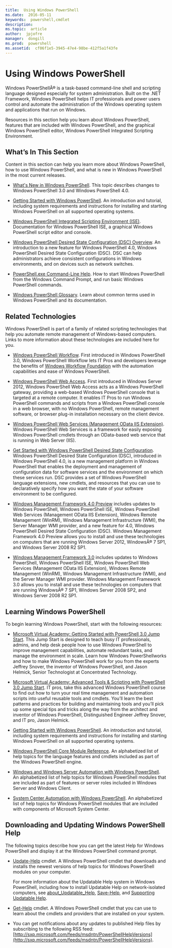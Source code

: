 ```yaml
---
title:  Using Windows PowerShell
ms.date:  2016-05-11
keywords:  powershell,cmdlet
description:  
ms.topic:  article
author:  jpjofre
manager:  dongill
ms.prod:  powershell
ms.assetid:  cf06f1e5-3945-47e4-98be-412f5a1f43fe
---
```


# Using Windows PowerShell
Windows PowerShellÂ® is a task\-based command\-line shell and scripting language designed especially for system administration. Built on the .NET Framework, Windows PowerShell helps IT professionals and power users control and automate the administration of the Windows operating system and applications that run on Windows.

Resources in this section help you learn about Windows PowerShell, features that are included with Windows PowerShell, and the graphical Windows PowerShell editor, Windows PowerShell Integrated Scripting Environment.

## What’s In This Section
Content in this section can help you learn more about Windows PowerShell, how to use Windows PowerShell, and what is new in Windows PowerShell in the most current releases.

-   [What's New in Windows PowerShell](../../whats-new/What-s-New-in-Windows-PowerShell-50.md). This topic describes changes to Windows PowerShell 3.0 and Windows PowerShell 4.0.

-   [Getting Started with Windows PowerShell](../Getting-Started-with-Windows-PowerShell.md). An introduction and tutorial, including system requirements and instructions for installing and starting Windows PowerShell on all supported operating systems.

-   [Windows PowerShell Integrated Scripting Environment &#40;ISE&#41;](Windows-PowerShell-Integrated-Scripting-Environment--ISE-.md). Documentation for Windows PowerShell ISE, a graphical Windows PowerShell script editor and console.

-   [Windows PowerShell Desired State Configuration (DSC) Overview](https://technet.microsoft.com/en-us/library/04c9e716-822c-40f0-8fdf-f2dda8abd888). An introduction to a new feature for Windows PowerShell 4.0, Windows PowerShell Desired State Configuration (DSC). DSC can help administrators achieve consistent configurations in Windows environments, and on devices such as network switches.

-   [PowerShell.exe Command-Line Help](../../guides/console/PowerShell.exe-Command-Line-Help.md). How to start Windows PowerShell from the Windows Command Prompt, and run basic Windows PowerShell commands.

-   [Windows PowerShell Glossary](../../Windows-PowerShell-Glossary.md). Learn about common terms used in Windows PowerShell and its documentation.

## Related Technologies
Windows PowerShell is part of a family of related scripting technologies that help you automate remote management of Windows\-based computers. Links to more information about these technologies are included here for you.

-   [Windows PowerShell Workflow](http://technet.microsoft.com/library/jj134242.aspx). First introduced in Windows PowerShell 3.0, Windows PowerShell Workflow lets IT Pros and developers leverage the benefits of [Windows Workflow Foundation](http://msdn.microsoft.com/library/ee342461.aspx) with the automation capabilities and ease of Windows PowerShell.

-   [Windows PowerShell Web Access](http://technet.microsoft.com/library/hh831611.aspx). First introduced in Windows Server 2012, Windows PowerShell Web Access acts as a Windows PowerShell gateway, providing a web\-based Windows PowerShell console that is targeted at a remote computer. It enables IT Pros to run Windows PowerShell commands and scripts from a Windows PowerShell console in a web browser, with no Windows PowerShell, remote management software, or browser plug\-in installation necessary on the client device.

-   [Windows PowerShell Web Services (Management OData IIS Extension)](http://msdn.microsoft.com/library/windows/desktop/hh880865.aspx). Windows PowerShell Web Services is a framework for easily exposing Windows PowerShell cmdlets through an OData\-based web service that is running in Web Server (IIS).

-   [Get Started with Windows PowerShell Desired State Configuration](https://technet.microsoft.com/en-us/library/c134aa32-b085-4656-9a89-955d8ff768d0). Windows PowerShell Desired State Configuration (DSC), introduced in Windows PowerShell 4.0, is a new management platform in Windows PowerShell that enables the deployment and management of configuration data for software services and the environment on which these services run. DSC provides a set of Windows PowerShell language extensions, new cmdlets, and resources that you can use to declaratively specify how you want the state of your software environment to be configured.

-   [Windows Management Framework 4.0 Preview](http://go.microsoft.com/fwlink/?LinkID=293881) includes updates to Windows PowerShell, Windows PowerShell ISE, Windows PowerShell Web Services (Management OData IIS Extension), Windows Remote Management (WinRM), Windows Management Infrastructure (WMI), the Server Manager WMI provider, and a new feature for 4.0, Windows PowerShell Desired State Configuration (DSC). Windows Management Framework 4.0 Preview allows you to install and use these technologies on computers that are running Windows Server 2012, WindowsÂ® 7 SP1, and Windows Server 2008 R2 SP1.

-   [Windows Management Framework 3.0](http://www.microsoft.com/download/details.aspx?id=34595) includes updates to Windows PowerShell, Windows PowerShell ISE, Windows PowerShell Web Services (Management OData IIS Extension), Windows Remote Management (WinRM), Windows Management Infrastructure (WMI), and the Server Manager WMI provider. Windows Management Framework 3.0 allows you to install and use these technologies on computers that are running WindowsÂ® 7 SP1, Windows Server 2008 SP2, and Windows Server 2008 R2 SP1.

## Learning Windows PowerShell
To begin learning Windows PowerShell, start with the following resources:

-   [Microsoft Virtual Academy: Getting Started with PowerShell 3.0 Jump Start](https://mva.microsoft.com/en-us/training-courses/getting-started-with-powershell-3-0-jump-start-8276). This Jump Start is designed to teach busy IT professionals, admins, and help desk people how to use Windows PowerShell to improve management capabilities, automate redundant tasks, and manage the environment in scale. Learn how Windows PowerShellworks and how to make Windows PowerShell work for you from the experts Jeffrey Snover, the inventor of Windows PowerShell, and Jason Helmick, Senior Technologist at Concentrated Technology.

-   [Microsoft Virtual Academy: Advanced Tools & Scripting with PowerShell 3.0 Jump Start](https://mva.microsoft.com/en-US/training-courses/advanced-tools-scripting-with-powershell-30-jump-start-8277). IT pros, take this advanced Windows PowerShell course to find out how to turn your real time management and automation scripts into useful reusable tools and cmdlets. You’ll learn the best patterns and practices for building and maintaining tools and you’ll pick up some special tips and tricks along the way from the architect and inventor of Windows PowerShell, Distinguished Engineer Jeffrey Snover, and IT pro, Jason Helmick.

-   [Getting Started with Windows PowerShell](../Getting-Started-with-Windows-PowerShell.md). An introduction and tutorial, including system requirements and instructions for installing and starting Windows PowerShell on all supported operating systems.

-   [Windows PowerShell Core Module Reference](http://technet.microsoft.com/library/hh847741(v=wps.630).aspx). An alphabetized list of help topics for the language features and cmdlets included as part of the Windows PowerShell engine.

-   [Windows and Windows Server Automation with Windows PowerShell](http://technet.microsoft.com/library/dn249523.aspx). An alphabetized list of help topics for Windows PowerShell modules that are included as part of features or server roles included in Windows Server and Windows Client.

-   [System Center Automation with Windows PowerShell](https://technet.microsoft.com/en-us/library/mt156962.aspx). An alphabetized list of help topics for Windows PowerShell modules that are included with components of Microsoft System Center.

## Downloading and Updating Windows PowerShell Help
The following topics describe how you can get the latest Help for Windows PowerShell and display it at the Windows PowerShell command prompt.

-   [Update-Help](http://technet.microsoft.com/library/hh849720.aspx) cmdlet. A Windows PowerShell cmdlet that downloads and installs the newest versions of help topics for Windows PowerShell modules on your computer.

    For more information about the Updatable Help system in Windows PowerShell, including how to install Updatable Help on network\-isolated computers, see [about_Updatable_Help](http://technet.microsoft.com/library/hh847735.aspx), [Save-Help](http://technet.microsoft.com/library/hh849724.aspx), and [Supporting Updatable Help](http://msdn.microsoft.com/library/hh852754.aspx).

-   [Get-Help](http://technet.microsoft.com/library/hh849696(v=wps.630).aspx) cmdlet. A Windows PowerShell cmdlet that you can use to learn about the cmdlets and providers that are installed on your system.

-   You can get notifications about any updates to published Help files by subscribing to the following RSS feed: [http://sxp.microsoft.com/feeds/msdntn/PowerShellHelpVersions](http://sxp.microsoft.com/feeds/msdntn/PowerShellHelpVersions).

